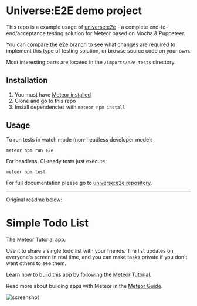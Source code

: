 # Universe:E2E demo project

This repo is a example usage of [universe:e2e](https://github.com/vazco/meteor-universe-e2e) - a complete end-to-end/acceptance testing solution for Meteor based on Mocha & Puppeteer.

You can [compare the e2e branch](https://github.com/vazco/meteor-e2e-simple-todos/compare/master...e2e) to see what changes are required to implement this type of testing solution, or browse source code on your own.

Most interesting parts are located in the `/imports/e2e-tests` directory.

## Installation

1. You must have [Meteor installed](https://www.meteor.com/install)
2. Clone and go to this repo
3. Install dependencies with `meteor npm install`

## Usage

To run tests in watch mode (non-headless developer mode):

```
meteor npm run e2e
```

For headless, CI-ready tests just execute:
```
meteor npm test
```

For full documentation please go to [universe:e2e repository](https://github.com/vazco/meteor-universe-e2e).


-- -- --

Original readme below:

# Simple Todo List
The Meteor Tutorial app.

Use it to share a single todo list with your friends. The list updates on everyone's screen in real time, and you can make tasks private if you don't want others to see them.

Learn how to build this app by following the [Meteor Tutorial](https://www.meteor.com/tutorials/react/creating-an-app).

Read more about building apps with Meteor in the [Meteor Guide](http://guide.meteor.com).

![screenshot](screenshot.png)
